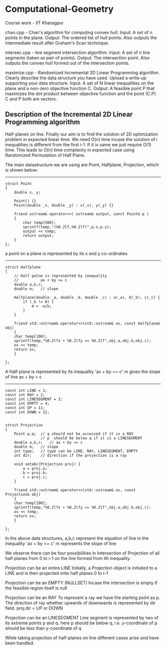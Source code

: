 # Computational-Geometry
Course work - IIT Kharagpur

chan.cpp - Chan's algorithm for computing convex hull.
Input: A set of n points in the plane.
Output: The ordered list of hull points. Also outputs the intermediate result after Graham's Scan technique.

intersec.cpp - line segment intersection algorithm.
Input: A set of n line segments (taken as pair of points).
Output: The intersection point. Also outputs the convex hull formed out of the intersection points.

maximize.cpp - Randomized Incremental 2D Linear Programming algorithm. Clearly describe the data structure you have used. Upload a  write-up supporting your data structure.
Input: A set of N  linear inequalities on the plane and a non-zero objective function C.
Output: A feasible point P that maximizes the dot product between objective function and the point (C.P). C and P both are vectors.

Description of the Incremental 2D Linear Programming algorithm
--------------------------------------------------------------

Half-planes on line. 
Finally our aim is to find the solution of 2D optimization problem in expected linear time.
We need O(n) time incase the solution of i inequalities is different from the first i-1.
If it is same we just require O(1) time. This leads to O(n) time complexity in expected case using Randomized Permutation of Half Plane.

The main datastructure we are using are Point, Halfplane, Projection,  which is shown below:


---------------------------------------------------------------------------------------------------------

	struct Point
	{
		double x, y;

		Point() {}
		Point(double _x, double _y) : x(_x), y(_y) {}

		friend ostream& operator<<( ostream& output, const Point& p )
		{
			char temp[500];
			sprintf(temp,"(%0.2lf,%0.2lf)",p.x,p.y);
			output << temp;
			return output;
		}   
	};

a point on a plane is represented by its x and y co-ordinates

-----------------------------------------------------------------------------------------------------------


	struct Halfplane
	{
		// Half palne is represented by inequality
		//			ax + by <= c
		double a,b,c;
		double m;	// slope
	
		Halfplane(double _a, double _b, double _c) : a(_a), b(_b), c(_c) {
			if (_b != 0) {
				m = -a/b;
			}
		}
	
		friend std::ostream& operator<<(std::ostream& os, const Halfplane& obj)
		{
	   	char temp[100];
	   	sprintf(temp,"%0.2lfx + %0.2lfy <= %0.2lf",obj.a,obj.b,obj.c);
	   	os << temp;
	   	return os;
		}
	
	};

A Half plane is represented by its inequality 'ax + by <= c'
m gives the slope of line ax + by = c


-----------------------------------------------------------------------------------------------------------


	const int LINE = 1;
	const int RAY = 2;
	const int LINESEGMENT = 3;
	const int EMPTY = 4;
	const int UP = 11;
	const int DOWN = 12;


	struct Projection
	{
		Point p,q;	// q should not be accessed if it is a RAY
					// p  should be below q if it is a LINESEGMENT
		double a,b,c;	// ax + by <= c
		double m;	// slope
		int type;	// type can be LINE, RAY, LINESEGMENT, EMPTY
		int dir;	// direction if the projection is a ray
	
		void setabc(Projection proj) {
			a = proj.a;
			b = proj.b;
			c = proj.c;
		}
	
		friend std::ostream& operator<<(std::ostream& os, const Projection& obj)
		{
	   	char temp[100];
	   	sprintf(temp,"%0.2lfx + %0.2lfy <= %0.2lf",obj.a,obj.b,obj.c);
	   	os << temp;
	   	return os;
		}
	
	};


In the above data structures, a,b,c represent the equation of line in the inequality 'ax + by <= c'
m represents the slope of line


We observe there can be four possibilities in Intersection of Projection of all half planes from 0 to i-1 on the line
formed from ith inequality.

Projection can be an entire LINE
Initially, a Projection object is initiated to a LINE and is then projected onto half planes 0 to i-1

Projection can be an EMPTY (NULLSET)
Incase the intersection is empty if the feasible region itself is null

Projection can be an RAY
To represent a ray we have the starting point as p. 
The direction of ray whether upwards of downwards is represented by dir field. 
proj.dir = UP or DOWN

Projection can be an LINESEGMENT
Line segment is represented by two of its extreme points p and q.
here p should be below q, i.e. y-coordinate of p should be less than y-coordinate of q


While taking projection of half-planes on line different cases arise and have been handled.
